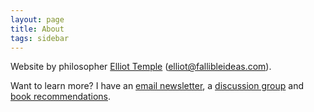 ```yaml
---
layout: page
title: About
tags: sidebar
---
```


Website by philosopher [Elliot Temple](http://elliottemple.com) ([elliot@fallibleideas.com](mailto:elliot@fallibleideas.com)).

Want to learn more? I have an [email newsletter](http://fallibleideas.com/newsletter), a [discussion group](http://fallibleideas.com/discussion-info) and [book recommendations](http://fallibleideas.com/books).